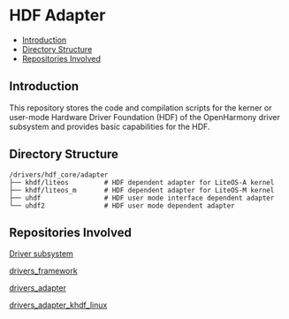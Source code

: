 # HDF Adapter<a name="EN-US_TOPIC_0000001138458641"></a>

-   [Introduction](#section11660541593)
-   [Directory Structure](#section161941989596)
-   [Repositories Involved](#section1371113476307)

## Introduction<a name="section11660541593"></a>

This repository stores the code and compilation scripts for the kerner or user-mode Hardware Driver Foundation \(HDF\) of the OpenHarmony driver subsystem and provides basic capabilities for the HDF.

## Directory Structure<a name="section161941989596"></a>

```
/drivers/hdf_core/adapter
├── khdf/liteos         # HDF dependent adapter for LiteOS-A kernel
├── khdf/liteos_m       # HDF dependent adapter for LiteOS-M kernel
├── uhdf                # HDF user mode interface dependent adapter
└── uhdf2               # HDF user mode dependent adapter
```

## Repositories Involved<a name="section1371113476307"></a>

[Driver subsystem](https://gitee.com/openharmony/docs/blob/master/en/readme/driver-subsystem.md)

[drivers\_framework](https://gitee.com/openharmony/drivers_framework/blob/master/README.md)

[drivers\_adapter](https://gitee.com/openharmony/drivers_adapter/blob/master/README.md)

[drivers\_adapter\_khdf\_linux](https://gitee.com/openharmony/drivers_adapter_khdf_linux/blob/master/README.md)

